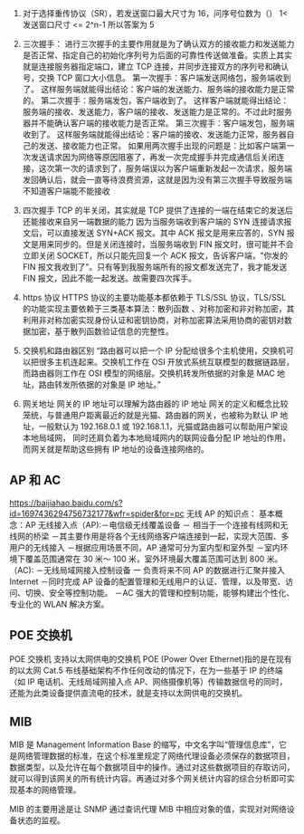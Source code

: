 1. 对于选择重传协议（SR），若发送窗口最大尺寸为 16，问序号位数为（）
   1< 发送窗口尺寸 <= 2^n-1 所以答案为 5

2. 三次握手：
   进行三次握手的主要作用就是为了确认双方的接收能力和发送能力是否正常、指定自己的初始化序列号为后面的可靠性传送做准备。实质上其实就是连接服务器指定端口，建立 TCP 连接，并同步连接双方的序列号和确认号，交换 TCP 窗口大小信息。
   第一次握手：客户端发送网络包，服务端收到了。
   这样服务端就能得出结论：客户端的发送能力、服务端的接收能力是正常的。
   第二次握手：服务端发包，客户端收到了。
   这样客户端就能得出结论：服务端的接收、发送能力，客户端的接收、发送能力是正常的。不过此时服务器并不能确认客户端的接收能力是否正常。
   第三次握手：客户端发包，服务端收到了。
   这样服务端就能得出结论：客户端的接收、发送能力正常，服务器自己的发送、接收能力也正常。
   如果用两次握手出现的问题是：比如客户端第一次发送请求因为网络等原因阻塞了，再发一次完成握手并完成通信后关闭连接，这次第一次的请求到了，服务端误以为客户端重新发起一次请求，服务端发回确认后，就会一直等待浪费资源，这就是因为没有第三次握手导致服务端不知道客户端能不能接收

3. 四次握手
   TCP 的半关闭，其实就是 TCP 提供了连接的一端在结束它的发送后还能接收来自另一端数据的能力
   因为当服务端收到客户端的 SYN 连接请求报文后，可以直接发送 SYN+ACK 报文。其中 ACK 报文是用来应答的，SYN 报文是用来同步的。但是关闭连接时，当服务端收到 FIN 报文时，很可能并不会立即关闭 SOCKET，所以只能先回复一个 ACK 报文，告诉客户端，"你发的 FIN 报文我收到了"。只有等到我服务端所有的报文都发送完了，我才能发送 FIN 报文，因此不能一起发送。故需要四次挥手。

4. https 协议
   HTTPS 协议的主要功能基本都依赖于 TLS/SSL 协议，TLS/SSL 的功能实现主要依赖于三类基本算法：散列函数 、对称加密和非对称加密，其利用非对称加密实现身份认证和密钥协商，对称加密算法采用协商的密钥对数据加密，基于散列函数验证信息的完整性。

5. 交换机和路由器区别
   “路由器可以把一个 IP 分配给很多个主机使用，交换机可以把很多主机连起来。交换机工作在 OSI 开放式系统互联模型的数据链路层，而路由器则工作在 OSI 模型的网络层。交换机转发所依据的对象是 MAC 地址，路由转发所依据的对象是 IP 地址。”
6. 网关地址
   网关的 IP 地址可以理解为路由器的 IP 地址
   网关的定义和概念比较笼统，与普通用户距离最近的就是光猫、路由器的网关，也被称为默认 IP 地址，一般默认为 192.168.0.1 或 192.168.1.1，光猫或路由器可以帮助用户架设本地局域网， 同时还肩负着为本地局域网内的联网设备分配 IP 地址的作用，而网关就是帮助这些拥有 IP 地址的设备连接网络的。

## AP 和 AC

https://baijiahao.baidu.com/s?id=1697436294756732177&wfr=spider&for=pc
无线 AP 的知识点：
基本概念：AP
无线接入点（AP):－电信级无线覆盖设备
－ 相当于一个连接有线网和无线网的桥梁
－其主要作用是将各个无线网络客户端连接到一起，实现大范围、多用户的无线接入
－根据应用场景不同，AP 通常可分为室内型和室外型
－室内环境下覆盖范围通常在 30 米～ 100 米，室外环境最大覆盖范围可达到 800 米。
（AC):
－无线局域网接入控制设备
一 负责将来不同 AP 的数据进行汇聚并接入 Internet
－同时完成 AP 设备的配置管理和无线用户的认证、管理，以及带宽、访问、切换、安全等控制功能。
－AC 强大的管理和控制功能，能够构建出个性化、专业化的 WLAN 解决方案。

## POE 交换机

POE 交换机
支持以太网供电的交换机
POE (Power Over Ethernet)指的是在现有的以太网 Cat.5 布线基础架构不作任何改动的情况下，在为一些基于 IP 的终端（如 IP 电话机、无线局域网接入点 AP、网络摄像机等）传输数据信号的同时，还能为此类设备提供直流电的技术，就是支持以太网供电的交换机。

## MIB

MIB 是 Management Information Base 的缩写，中文名字叫“管理信息库”，它是网络管理数据的标准，在这个标准里规定了网络代理设备必须保存的数据项目，数据类型，以及允许在每个数据项目中的操作。通过对这些数据项目的存取访问，就可以得到该网关的所有统计内容。再通过对多个网关统计内容的综合分析即可实现基本的网络管理。

MIB 的主要用途是让 SNMP 通过查讯代理 MIB 中相应对象的值，实现对对网络设备状态的监视。
